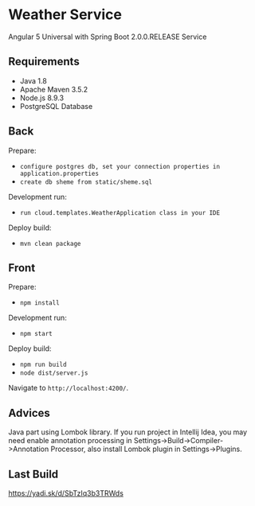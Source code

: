 ﻿# Weather Service

Angular 5 Universal with Spring Boot 2.0.0.RELEASE Service

## Requirements
- Java 1.8
- Apache Maven 3.5.2
- Node.js 8.9.3
- PostgreSQL Database

## Back

Prepare:
- `configure postgres db, set your connection properties in application.properties`
- `create db sheme from static/sheme.sql`

Development run:
- `run cloud.templates.WeatherApplication class in your IDE`

Deploy build:
- `mvn clean package`

## Front

Prepare:
- `npm install`

Development run:
- `npm start`

Deploy build:
- `npm run build`
- `node dist/server.js`

Navigate to `http://localhost:4200/`.

## Advices

Java part using Lombok library. If you run project in Intellij Idea, you may need enable annotation processing in Settings->Build->Compiler->Annotation Processor, also install Lombok plugin in Settings->Plugins.

## Last Build
https://yadi.sk/d/SbTzIq3b3TRWds
